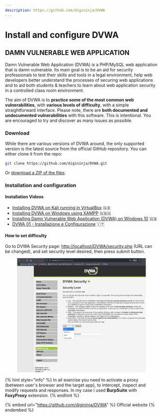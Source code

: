 ```yaml
---
description: https://github.com/digininja/DVWA
---
```


# Install and configure DVWA

## DAMN VULNERABLE WEB APPLICATION

Damn Vulnerable Web Application (DVWA) is a PHP/MySQL web application that is damn vulnerable. Its main goal is to be an aid for security professionals to test their skills and tools in a legal environment, help web developers better understand the processes of securing web applications and to aid both students & teachers to learn about web application security in a controlled class room environment.

The aim of DVWA is to **practice some of the most common web vulnerabilities**, with **various levels of difficulty**, with a simple straightforward interface. Please note, there are **both documented and undocumented vulnerabilities** with this software. This is intentional. You are encouraged to try and discover as many issues as possible.

### Download

While there are various versions of DVWA around, the only supported version is the latest source from the official GitHub repository. You can either clone it from the repo:

```bash
git clone https://github.com/digininja/DVWA.git
```

Or [download a ZIP of the files](https://github.com/digininja/DVWA/archive/master.zip).

### Installation and configuration

#### Installation Videos

* [Installing DVWA on Kali running in VirtualBox](https://www.youtube.com/watch?v=WkyDxNJkgQ4) 🇬🇧
* [Installing DVWA on Windows using XAMPP](https://youtu.be/Yzksa\_WjnY0) 🇬🇧🇬
* [Installing Damn Vulnerable Web Application (DVWA) on Windows 10](https://www.youtube.com/watch?v=cak2lQvBRAo) 🇬🇧
* [DVWA 01 - Installazione e Configurazione](https://www.youtube.com/watch?v=F7lX6x87gJg\&list=PLYLjKimBhcxE0u-SIQw0vwt0VM17II9M9) 🇮🇹

#### How to set difficulty

Go to DVWA Security page: [http://localhost/DVWA/security.php](http://localhost/DVWA/security.php) (URL can be changed), and set security level desired, then press submit button.

<figure><img src="../.gitbook/assets/image (5).png" alt=""><figcaption></figcaption></figure>

{% hint style="info" %}
In all exercise you need to activate a proxy (between user's browser and the target app), to intercept, inspect and modify requests and responses. In my case i used **BurpSuite** with **FoxyProxy** extension.
{% endhint %}

{% embed url="https://github.com/digininja/DVWA" %}
Official website
{% endembed %}
